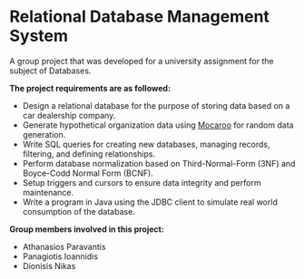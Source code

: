 # Relational Database Management System
A group project that was developed for a university assignment for the subject of Databases.

**The project requirements are as followed:**
- Design a relational database for the purpose of storing data based on a car dealership company.
- Generate hypothetical organization data using [Mocaroo](https://www.mockaroo.com/) for random data generation.
- Write SQL queries for creating new databases, managing records, filtering, and defining relationships.
- Perform database normalization based on Third-Normal-Form (3NF) and Boyce-Codd Normal Form (BCNF).
- Setup triggers and cursors to ensure data integrity and perform maintenance.
- Write a program in Java using the JDBC client to simulate real world consumption of the database.

**Group members involved in this project:**
- Athanasios Paravantis
- Panagiotis Ioannidis
- Dionisis Nikas

